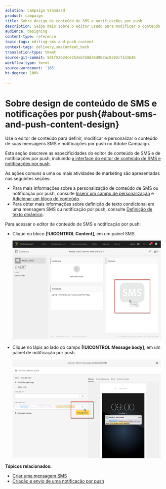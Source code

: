 ```yaml
---
solution: Campaign Standard
product: campaign
title: Sobre design de conteúdo de SMS e notificações por push
description: Saiba mais sobre o editor usado para modificar o conteúdo de suas mensagens SMS e notificações por push no Adobe Campaign.
audience: designing
content-type: reference
topic-tags: editing-sms-and-push-content
context-tags: delivery,smsContent,back
translation-type: tm+mt
source-git-commit: 501f52624ce253eb7b0d36d908ac8502cf1d3b48
workflow-type: tm+mt
source-wordcount: '165'
ht-degree: 100%

---
```



# Sobre design de conteúdo de SMS e notificações por push{#about-sms-and-push-content-design}

Use o editor de conteúdo para definir, modificar e personalizar o conteúdo de suas mensagens SMS e notificações por push no Adobe Campaign.

Esta seção descreve as especificidades do editor de conteúdo de SMS e de notificações por push, incluindo [a interface do editor de conteúdo de SMS e notificações por push](../../channels/using/sms-and-push-content-editor-interface.md).

As ações comuns a uma ou mais atividades de marketing são apresentadas nas seguintes seções:

* Para mais informações sobre a personalização de conteúdo de SMS ou notificação por push, consulte [Inserir um campo de personalização](../../designing/using/personalization.md#inserting-a-personalization-field) e [Adicionar um bloco de conteúdo](../../designing/using/personalization.md#adding-a-content-block).
* Para obter mais informações sobre definição de texto condicional em uma mensagem SMS ou notificação por push, consulte [Definição de texto dinâmico](../../channels/using/defining-dynamic-text.md).

Para acessar o editor de conteúdo de SMS e notificação por push:

* Clique no bloco **[!UICONTROL Content]**, em um painel SMS.

   ![](assets/des_sms_content.png)

* Clique no lápis ao lado do campo **[!UICONTROL Message body]**, em um painel de notificação por push.

   ![](assets/des_push_body.png)

**Tópicos relacionados:**

* [Criar uma mensagem SMS](../../channels/using/creating-an-sms-message.md)
* [Criação e envio de uma notificação por push](../../channels/using/preparing-and-sending-a-push-notification.md)
